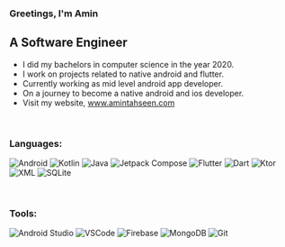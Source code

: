 ### Greetings, I'm Amin

## A Software Engineer

- I did my bachelors in computer science in the year 2020.
- I work on projects related to native android and flutter.
- Currently working as mid level android app developer.
- On a journey to become a native android and ios developer.
- Visit my website, <a href="https://www.amintahseen.com">www.amintahseen.com<a/>


<br />

### Languages:
![Android](https://img.shields.io/badge/Android-3DDC84?style=for-the-badge&logo=android&logoColor=white)
![Kotlin](https://img.shields.io/badge/Kotlin-0095D5?style=for-the-badge&logo=kotlin&logoColor=white)
![Java](https://img.shields.io/badge/Java-007396?style=for-the-badge&logo=java&logoColor=white)
![Jetpack Compose](https://img.shields.io/badge/Jetpack%20Compose-4285F4?style=for-the-badge&logo=jetpackcompose&logoColor=white)
![Flutter](https://img.shields.io/badge/Flutter-02569B?style=for-the-badge&logo=flutter&logoColor=white)
![Dart](https://img.shields.io/badge/Dart-0175C2?style=for-the-badge&logo=dart&logoColor=white)
![Ktor](https://img.shields.io/badge/Ktor-0096FF?style=for-the-badge&logo=ktor&logoColor=white)
![XML](https://img.shields.io/badge/XML-E34C26?style=for-the-badge&logo=xml&logoColor=white)
![SQLite](https://img.shields.io/badge/SQLite-003B57?style=for-the-badge&logo=sqlite&logoColor=white)

<br />

### Tools:
![Android Studio](https://img.shields.io/badge/Android%20Studio-3DDC84?style=for-the-badge&logo=androidstudio&logoColor=white)
![VSCode](https://img.shields.io/badge/Visual_Studio_Code-0078d7?style=for-the-badge&logo=visualstudiocode&logoColor=white)
![Firebase](https://img.shields.io/badge/Firebase-FFCA28?style=for-the-badge&logo=firebase&logoColor=black)
![MongoDB](https://img.shields.io/badge/MongoDB-4EA94B?style=for-the-badge&logo=mongodb&logoColor=white)
![Git](https://img.shields.io/badge/Git-F05032?style=for-the-badge&logo=git&logoColor=white)



